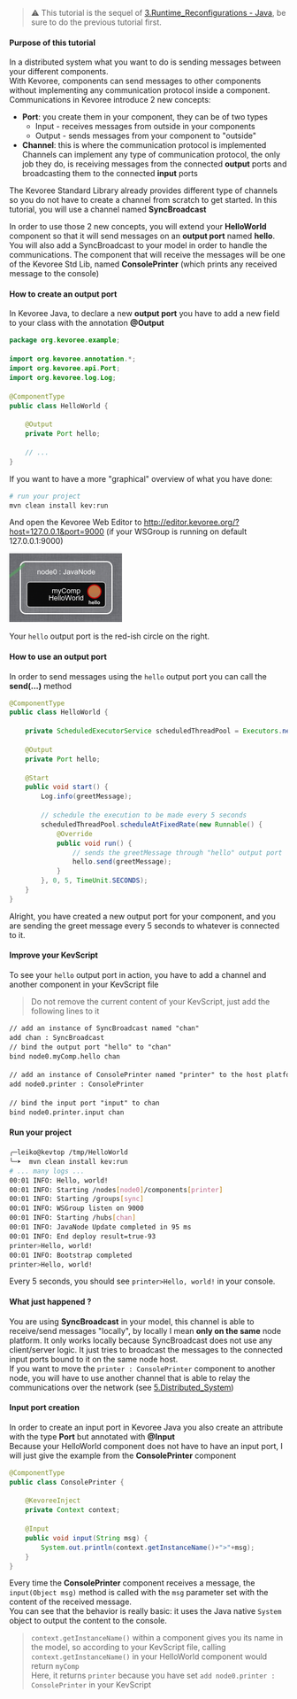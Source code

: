 > :warning: This tutorial is the sequel of [3.Runtime_Reconfigurations - Java](https://github.com/HEADS-project/training/tree/master/2.Kevoree_Basics/3.Runtime_Reconfigurations/java), be sure to do the previous tutorial first.

#### Purpose of this tutorial
In a distributed system what you want to do is sending messages between your different components.  
With Kevoree, components can send messages to other components without implementing any communication protocol inside a component.  
Communications in Kevoree introduce 2 new concepts:
  - **Port**: you create them in your component, they can be of two types
    - Input - receives messages from outside in your components
    - Output - sends messages from your component to "outside"
  - **Channel**: this is where the communication protocol is implemented  
    Channels can implement any type of communication protocol, the only job they do, is receiving messages from the connected **output** ports and broadcasting them to the connected **input** ports

The Kevoree Standard Library already provides different type of channels so you do not have to create a channel from scratch to get started.
In this tutorial, you will use a channel named **SyncBroadcast**  

In order to use those 2 new concepts, you will extend your **HelloWorld** component so that it will send messages on an **output port** named **hello**.
You will also add a SyncBroadcast to your model in order to handle the communications.
The component that will receive the messages will be one of the Kevoree Std Lib, named **ConsolePrinter** (which prints any received message to the console)

#### How to create an output port
In Kevoree Java, to declare a new **output port** you have to add a new field to your class with the annotation **@Output**

```java
package org.kevoree.example;

import org.kevoree.annotation.*;
import org.kevoree.api.Port;
import org.kevoree.log.Log;

@ComponentType
public class HelloWorld {

    @Output
    private Port hello;

    // ...
}

```

If you want to have a more "graphical" overview of what you have done:  
```sh
# run your project
mvn clean install kev:run
```
And open the Kevoree Web Editor to http://editor.kevoree.org/?host=127.0.0.1&port=9000 (if your WSGroup is running on default 127.0.0.1:9000)  

![Hello Output Port](.readme/hello_output_port.png)  

Your `hello` output port is the red-ish circle on the right.

#### How to use an output port
In order to send messages using the `hello` output port you can call the **send(...)** method

```java
@ComponentType
public class HelloWorld {

    private ScheduledExecutorService scheduledThreadPool = Executors.newScheduledThreadPool(1);

    @Output
    private Port hello;

    @Start
    public void start() {
        Log.info(greetMessage);

        // schedule the execution to be made every 5 seconds
        scheduledThreadPool.scheduleAtFixedRate(new Runnable() {
            @Override
            public void run() {
                // sends the greetMessage through "hello" output port
                hello.send(greetMessage);
            }
        }, 0, 5, TimeUnit.SECONDS);
    }
}
```

Alright, you have created a new output port for your component,
and you are sending the greet message every 5 seconds to whatever is connected to it.

#### Improve your KevScript
To see your `hello` output port in action, you have to add a channel and another component in your KevScript file

> Do not remove the current content of your KevScript, just add the following lines to it

```txt
// add an instance of SyncBroadcast named "chan"
add chan : SyncBroadcast
// bind the output port "hello" to "chan"
bind node0.myComp.hello chan

// add an instance of ConsolePrinter named "printer" to the host platform
add node0.printer : ConsolePrinter

// bind the input port "input" to chan
bind node0.printer.input chan
```

#### Run your project
```sh
╭─leiko@kevtop /tmp/HelloWorld
╰─➤  mvn clean install kev:run
# ... many logs ...
00:01 INFO: Hello, world!
00:01 INFO: Starting /nodes[node0]/components[printer]
00:01 INFO: Starting /groups[sync]
00:01 INFO: WSGroup listen on 9000
00:01 INFO: Starting /hubs[chan]
00:01 INFO: JavaNode Update completed in 95 ms
00:01 INFO: End deploy result=true-93
printer>Hello, world!
00:01 INFO: Bootstrap completed
printer>Hello, world!
```

Every 5 seconds, you should see `printer>Hello, world!` in your console.

#### What just happened ?
You are using **SyncBroadcast** in your model, this channel is able to receive/send messages "locally", by locally I mean **only on the same** node platform.
It only works locally because SyncBroadcast does not use any client/server logic. It just tries to broadcast the messages to the connected input ports bound to it on the same node host.  
If you want to move the `printer : ConsolePrinter` component to another node, you will have to use another channel that is able to relay the communications over the network (see [5.Distributed_System](https://github.com/HEADS-project/training/tree/master/2.Kevoree_Basics/5.Distributed_System))  

#### Input port creation
In order to create an input port in Kevoree Java you also create an attribute with the type **Port** but annotated with **@Input**  
Because your HelloWorld component does not have to have an input port, I will just give the example from the **ConsolePrinter** component

```java
@ComponentType
public class ConsolePrinter {

    @KevoreeInject
    private Context context;

    @Input
    public void input(String msg) {
        System.out.println(context.getInstanceName()+">"+msg);
    }
}
```

Every time the **ConsolePrinter** component receives a message, the `input(Object msg)` method is called with the `msg` parameter set with the content of the received message.  
You can see that the behavior is really basic: it uses the Java native `System` object to output the content to the console.

> `context.getInstanceName()` within a component gives you its name in the model, so according to your KevScript file, calling `context.getInstanceName()` in your HelloWorld component would return `myComp`  
> Here, it returns `printer` because you have set `add node0.printer : ConsolePrinter` in your KevScript
